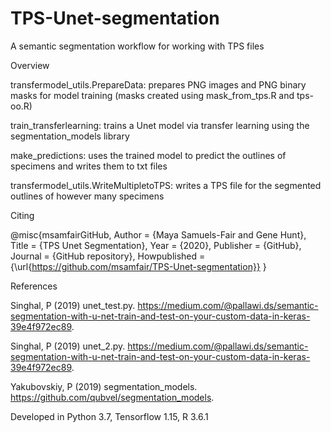 # TPS-Unet-segmentation
A semantic segmentation workflow for working with TPS files

Overview

transfermodel_utils.PrepareData: prepares PNG images and PNG binary masks for model training (masks created using mask_from_tps.R and tps-oo.R)

train_transferlearning: trains a Unet model via transfer learning using the segmentation_models library

make_predictions: uses the trained model to predict the outlines of specimens and writes them to txt files

transfermodel_utils.WriteMultipletoTPS: writes a TPS file for the segmented outlines of however many specimens


Citing

@misc{msamfairGitHub,
  Author = {Maya Samuels-Fair and Gene Hunt},
  Title = {TPS Unet Segmentation},
  Year = {2020},
  Publisher = {GitHub},
  Journal = {GitHub repository},
  Howpublished = {\url{https://github.com/msamfair/TPS-Unet-segmentation}}
}


References

Singhal, P (2019) unet_test.py. https://medium.com/@pallawi.ds/semantic-segmentation-with-u-net-train-and-test-on-your-custom-data-in-keras-39e4f972ec89.

Singhal, P (2019) unet_2.py. https://medium.com/@pallawi.ds/semantic-segmentation-with-u-net-train-and-test-on-your-custom-data-in-keras-39e4f972ec89.

Yakubovskiy, P (2019) segmentation_models. https://github.com/qubvel/segmentation_models.

Developed in Python 3.7, Tensorflow 1.15, R 3.6.1
